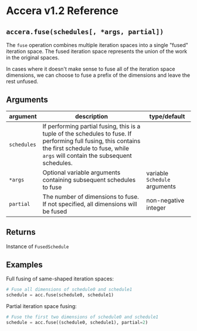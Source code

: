 [//]: # (Project: Accera)
[//]: # (Version: v1.2)

# Accera v1.2 Reference

## `accera.fuse(schedules[, *args, partial])`
The `fuse` operation combines multiple iteration spaces into a single "fused" iteration space. The fused iteration space represents the union of the work in the original spaces.

In cases where it doesn't make sense to fuse all of the iteration space dimensions, we can choose to fuse a prefix of the dimensions and leave the rest unfused.

## Arguments

argument | description | type/default
--- | --- | ---
`schedules` | If performing partial fusing, this is a tuple of the schedules to fuse. If performing full fusing, this contains the first schedule to fuse, while `args` will contain the subsequent schedules.
`*args` | Optional variable arguments containing subsequent schedules to fuse | variable `Schedule` arguments
`partial` | The number of dimensions to fuse. If not specified, all dimensions will be fused | non-negative integer

## Returns
Instance of `FusedSchedule`

## Examples

Full fusing of same-shaped iteration spaces:

```python
# Fuse all dimensions of schedule0 and schedule1
schedule = acc.fuse(schedule0, schedule1)
```

Partial iteration space fusing:

```python
# Fuse the first two dimensions of schedule0 and schedule1
schedule = acc.fuse((schedule0, schedule1), partial=2)
```


<div style="page-break-after: always;"></div>


